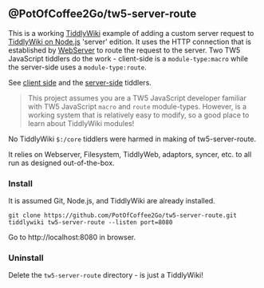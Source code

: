 ## @PotOfCoffee2Go/tw5-server-route

This is a working [TiddlyWiki](https://tiddlywiki.com) example of adding a custom server request to [TiddlyWiki on Node.js](https://tiddlywiki.com/static/TiddlyWiki%2520on%2520Node.js.html) 'server' edition.  It uses the HTTP connection that is established by [WebServer](https://tiddlywiki.com/static/WebServer.html) to route the request to the server. Two TW5 JavaScript tiddlers do the work - client-side is a `module-type:macro`  while the server-side uses a `module-type:route`.

See [client side](https://github.com/PotOfCoffee2Go/tw5-server-route/blob/main/tiddlers/%24__poc2go_macros_custom_server_request.js) and the [server-side](https://github.com/PotOfCoffee2Go/tw5-server-route/blob/main/tiddlers/%24__poc2go_modules_custom_server_route.js) tiddlers.

> This project assumes you are a TW5 JavaScript developer familiar with TW5 JavaScript `macro` and `route` module-types. However, is a working system that is relatively easy to modify, so a good place to learn about TiddlyWiki modules!

No TiddlyWiki `$:/core` tiddlers were harmed in making of tw5-server-route.

It relies on Webserver, Filesystem, TiddlyWeb, adaptors, syncer, etc. to all run as designed out-of-the-box.

### Install
It is assumed Git, Node.js, and TiddlyWiki are already installed.

```
git clone https://github.com/PotOfCoffee2Go/tw5-server-route.git
tiddlywiki tw5-server-route --listen port=8080
```

Go to http://localhost:8080 in browser.

### Uninstall
Delete the `tw5-server-route` directory - is just a TiddlyWiki!

